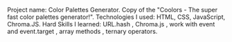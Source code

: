 Project name: Color Palettes Generator.
Copy of the "Coolors - The super fast color palettes generator!".
Technologies I used: HTML, CSS, JavaScript, Chroma.JS.
Hard Skills I learned: URL.hash , Chroma.js , work with event and event.target , array methods , ternary operators.
